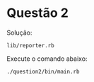 # Questão 2

Solução:
```
lib/reporter.rb
```
Execute o comando abaixo:
```
./question2/bin/main.rb
```
